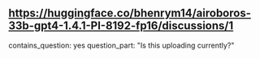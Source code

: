 ## https://huggingface.co/bhenrym14/airoboros-33b-gpt4-1.4.1-PI-8192-fp16/discussions/1

contains_question: yes
question_part: "Is this uploading currently?"